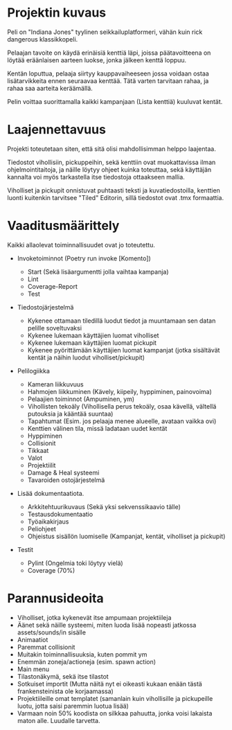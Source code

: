 # Projektin kuvaus

Peli on "Indiana Jones" tyylinen seikkailuplatformeri, vähän kuin rick dangerous klassikkopeli.

Pelaajan tavoite on käydä erinäisiä kenttiä läpi, joissa päätavoitteena on löytää eräänlaisen aarteen luokse, jonka jälkeen kenttä loppuu.

Kentän loputtua, pelaaja siirtyy kauppavaiheeseen jossa voidaan ostaa lisätarvikkeita ennen seuraavaa kenttää. Tätä varten tarvitaan rahaa, ja rahaa saa aarteita keräämällä.

Pelin voittaa suorittamalla kaikki kampanjaan (Lista kenttiä) kuuluvat kentät.

# Laajennettavuus

Projekti toteutetaan siten, että sitä olisi mahdollisimman helppo laajentaa.

Tiedostot vihollisiin, pickuppeihin, sekä kenttiin ovat muokattavissa ilman ohjelmointitaitoja, ja näille löytyy ohjeet kuinka toteuttaa, sekä käyttäjän kannalta voi myös tarkastella itse tiedostoja ottaakseen mallia.

Viholliset ja pickupit onnistuvat puhtaasti teksti ja kuvatiedostoilla, kenttien luonti kuitenkin tarvitsee "Tiled" Editorin, sillä tiedostot ovat .tmx formaattia.

# Vaaditusmäärittely

Kaikki allaolevat toiminnallisuudet ovat jo toteutettu.

- Invoketoiminnot (Poetry run invoke [Komento])
    - Start (Sekä lisäargumentti jolla vaihtaa kampanja)
    - Lint
    - Coverage-Report
    - Test

- Tiedostojärjestelmä
    - Kykenee ottamaan tiledillä luodut tiedot ja muuntamaan sen datan pelille soveltuvaksi
    - Kykenee lukemaan käyttäjien luomat viholliset
    - Kykenee lukemaan käyttäjien luomat pickupit
    - Kykenee pyörittämään käyttäjien luomat kampanjat (jotka sisältävät kentät ja näihin luodut viholliset/pickupit)

- Pelilogiikka
    - Kameran liikkuvuus
    - Hahmojen liikkuminen (Kävely, kiipeily, hyppiminen, painovoima)
    - Pelaajien toiminnot (Ampuminen, ym)
    - Vihollisten tekoäly (Vihollisella perus tekoäly, osaa kävellä, vältellä putouksia ja kääntää suuntaa)
    - Tapahtumat (Esim. jos pelaaja menee alueelle, avataan vaikka ovi)
    - Kenttien välinen tila, missä ladataan uudet kentät
    - Hyppiminen
    - Collisionit
    - Tikkaat
    - Valot
    - Projektiilit
    - Damage & Heal systeemi
    - Tavaroiden ostojärjestelmä

- Lisää dokumentaatiota.
    - Arkkitehtuurikuvaus (Sekä yksi sekvenssikaavio tälle)
    - Testausdokumentaatio
    - Työaikakirjaus
    - Peliohjeet
    - Ohjeistus sisällön luomiselle (Kampanjat, kentät, viholliset ja pickupit)

- Testit
    - Pylint (Ongelmia toki löytyy vielä)
    - Coverage (70%)

# Parannusideoita

- Viholliset, jotka kykenevät itse ampumaan projektiileja
- Äänet sekä näille systeemi, miten luoda lisää nopeasti jatkossa assets/sounds/in sisälle
- Animaatiot
- Paremmat collisionit
- Muitakin toiminnallisuuksia, kuten pommit ym
- Enemmän zoneja/actioneja (esim. spawn action)
- Main menu
- Tilastonäkymä, sekä itse tilastot
- Sotkuiset importit (Mutta näitä nyt ei oikeasti kukaan enään tästä frankensteinista ole korjaamassa)
- Projektiileille omat templatet (samanlain kuin vihollisille ja pickupeille luotu, jotta saisi paremmin luotua lisää)
- Varmaan noin 50% koodista on silkkaa pahuutta, jonka voisi lakaista maton alle. Luudalle tarvetta.